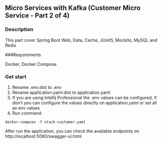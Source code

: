 ## Micro Services with Kafka (Customer Micro Service - Part 2 of 4)

### Description

This part cover Spring Boot Web, Data, Cache, JUnit5, Mockito, MySQL and Redis

###Requirements

Docker, Docker Compose

### Get start

1. Rename .env.dist to .env
2. Rename application.yaml.dist to application.yaml
3. If you are using Intellij Professional the .env values can be configured, if don't you can configure the values directly on application.yaml or set all as env values
4. Run command 

```
docker-compose -f stack-customer.yaml
``` 

After run the application, you can check the available endpoints on http://localhost:5080/swagger-ui.html